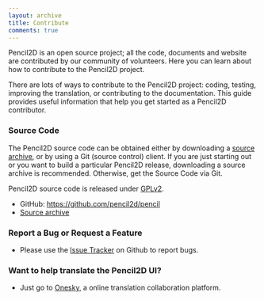 ```yaml
---
layout: archive
title: Contribute
comments: true
---
```


Pencil2D is an open source project; all the code, documents and website are contributed by our community of volunteers. Here you can learn about how to contribute to the Pencil2D project.

There are lots of ways to contribute to the Pencil2D project: coding, testing, improving the translation, or contributing to the documentation. This guide provides useful information that help you get started as a Pencil2D contributor.

### Source Code

The Pencil2D source code can be obtained either by downloading a [source archive][1], or by using a Git (source control) client. If you are just starting out or you want to build a particular Pencil2D release, downloading a source archive is recommended. Otherwise, get the Source Code via Git.

Pencil2D source code is released under [GPLv2][2].

- GitHub: <https://github.com/pencil2d/pencil>
- [Source archive][1]

### Report a Bug or Request a Feature

- Please use the [Issue Tracker][3] on Github to report bugs.

### Want to help translate the Pencil2D UI?

- Just go to [Onesky][4], a online translation collaboration platform.

[0]: https://github.com/pencil2d/pencil
[1]: https://github.com/pencil2d/pencil/archive/master.zip  "Source Archive"
[2]: http://www.gnu.org/licenses/old-licenses/gpl-2.0.html "GPLv2"
[3]: https://github.com/pencil2d/pencil/issues "Issue Tracker"
[4]: http://osjoq5e.oneskyapp.com/collaboration/ "OneSky"
